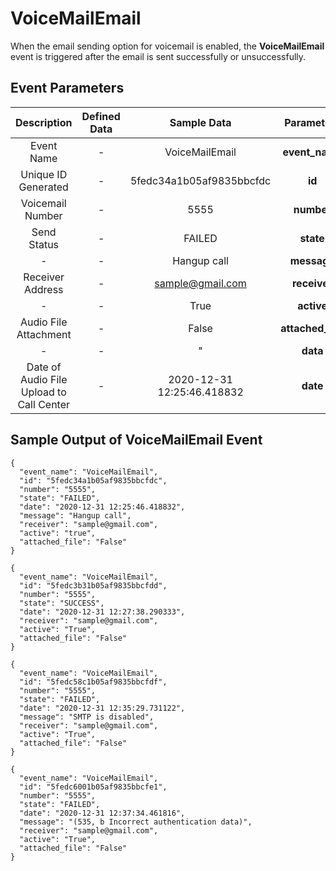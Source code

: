 ---
---
# VoiceMailEmail


When the email sending option for voicemail is enabled, the **VoiceMailEmail** event is triggered after the email is sent successfully or unsuccessfully.



## Event Parameters

<div class="custom-table">

|                 Description                | Defined Data   |       Sample Data         |    Parameters   |
|:-----------------------------------------:|:--------------:|:--------------------------:|:---------------:|
|                Event Name                 |         -       |       VoiceMailEmail       |   **event_name** |
|           Unique ID Generated             |         -       |  5fedc34a1b05af9835bbcfdc  |      **id**      |
|             Voicemail Number              |         -       |            5555            |    **number**    |
|               Send Status                 |         -       |           FAILED           |    **state**     |
|                    -                      |         -       |         Hangup call        |   **message**    |
|             Receiver Address              |         -       |      sample@gmail.com      |   **receiver**   |
|                    -                      |         -       |            True            |    **active**    |
|            Audio File Attachment          |         -       |            False           | **attached_file** |
|                    -                      |         -       |              "             |      **data**    |
|   Date of Audio File Upload to Call Center|         -       | 2020-12-31 12:25:46.418832 |      **date**    |

</div>


## Sample Output of VoiceMailEmail Event


```shell
{
  "event_name": "VoiceMailEmail",
  "id": "5fedc34a1b05af9835bbcfdc",
  "number": "5555",
  "state": "FAILED",
  "date": "2020-12-31 12:25:46.418832",
  "message": "Hangup call",
  "receiver": "sample@gmail.com",
  "active": "true",
  "attached_file": "False"
}
```

```shell
{
  "event_name": "VoiceMailEmail",
  "id": "5fedc3b31b05af9835bbcfdd",
  "number": "5555",
  "state": "SUCCESS",
  "date": "2020-12-31 12:27:38.290333",
  "receiver": "sample@gmail.com",
  "active": "True",
  "attached_file": "False"
}
```


```shell
{
  "event_name": "VoiceMailEmail",
  "id": "5fedc58c1b05af9835bbcfdf",
  "number": "5555",
  "state": "FAILED",
  "date": "2020-12-31 12:35:29.731122",
  "message": "SMTP is disabled",
  "receiver": "sample@gmail.com",
  "active": "True",
  "attached_file": "False"
}
```


```shell
{
  "event_name": "VoiceMailEmail",
  "id": "5fedc6001b05af9835bbcfe1",
  "number": "5555",
  "state": "FAILED",
  "date": "2020-12-31 12:37:34.461816",
  "message": "(535, b Incorrect authentication data)",
  "receiver": "sample@gmail.com",
  "active": "True",
  "attached_file": "False"
}
```
